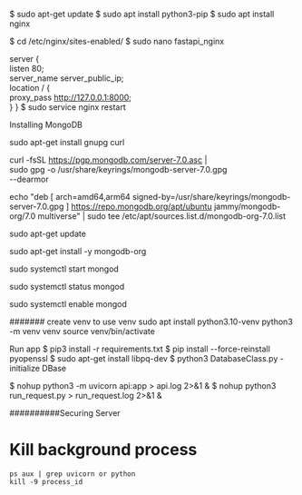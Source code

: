 $ sudo apt-get update
$ sudo apt install python3-pip
$ sudo apt install nginx

$ cd /etc/nginx/sites-enabled/
$ sudo nano fastapi_nginx

server {    
   listen 80;    
   server_name server_public_ip;    
   location / {        
     proxy_pass http://127.0.0.1:8000;    
   }
}
$ sudo service nginx restart


Installing MongoDB

sudo apt-get install gnupg curl

curl -fsSL https://pgp.mongodb.com/server-7.0.asc | \
   sudo gpg -o /usr/share/keyrings/mongodb-server-7.0.gpg \
   --dearmor

echo "deb [ arch=amd64,arm64 signed-by=/usr/share/keyrings/mongodb-server-7.0.gpg ] https://repo.mongodb.org/apt/ubuntu jammy/mongodb-org/7.0 multiverse" | sudo tee /etc/apt/sources.list.d/mongodb-org-7.0.list

sudo apt-get update

sudo apt-get install -y mongodb-org

sudo systemctl start mongod

sudo systemctl status mongod

sudo systemctl enable mongod


####### create venv to use venv
sudo apt install python3.10-venv
python3 -m venv venv
source venv/bin/activate

Run app
$ pip3 install -r requirements.txt
$ pip install --force-reinstall pyopenssl
$ sudo apt-get install libpq-dev
$ python3 DatabaseClass.py - initialize DBase

$ nohup python3 -m uvicorn api:app > api.log 2>&1 &
$ nohup python3 run_request.py > run_request.log 2>&1 &

##########Securing Server


# Kill background process
    ps aux | grep uvicorn or python
    kill -9 process_id



